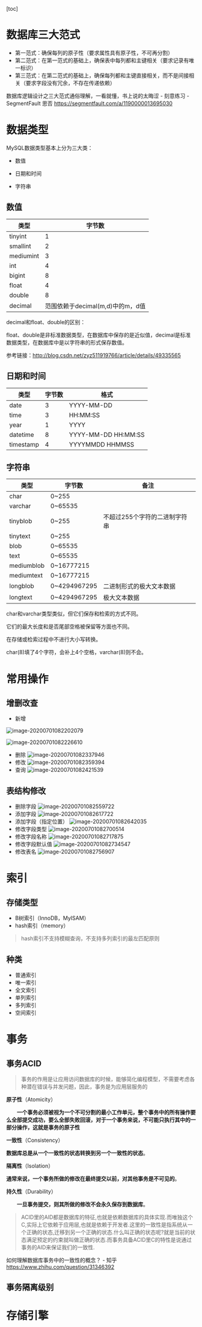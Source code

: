 [toc]



# 数据库三大范式

-   第一范式：确保每列的原子性（要求属性具有原子性，不可再分割）
-   第二范式：在第一范式的基础上，确保表中每列都和主键相关（要求记录有唯一标识）
-   第三范式：在第二范式的基础上，确保每列都和主键直接相关，而不是间接相关（要求字段没有冗余，不存在传递依赖）



数据库逻辑设计之三大范式通俗理解，一看就懂，书上说的太晦涩 - 刻意练习 - SegmentFault 思否
https://segmentfault.com/a/1190000013695030



# 数据类型

MySQL数据类型基本上分为三大类：

-   数值

-   日期和时间

-   字符串



## 数值

| 类型      | 字节数                           |
| --------- | -------------------------------- |
| tinyint   | 1                                |
| smallint  | 2                                |
| mediumint | 3                                |
| int       | 4                                |
| bigint    | 8                                |
| float     | 4                                |
| double    | 8                                |
| decimal   | 范围依赖于decimal(m,d)中的m，d值 |

decimal和float、double的区别：  

float、double是非标准数据类型，在数据库中保存的是近似值，decimal是标准数据类型，在数据库中是以字符串的形式保存数值。

参考链接：http://blog.csdn.net/zyz511919766/article/details/49335565

## 日期和时间

| 类型      | 字节数 | 格式                |
| --------- | ------ | ------------------- |
| date      | 3      | YYYY-MM-DD          |
| time      | 3      | HH:MM:SS            |
| year      | 1      | YYYY                |
| datetime  | 8      | YYYY-MM-DD HH:MM:SS |
| timestamp | 4      | YYYYMMDD HHMMSS     |



## 字符串

| 类型       | 字节数       | 备注                          |
| ---------- | ------------ | ----------------------------- |
| char       | 0~255        |                               |
| varchar    | 0~65535      |                               |
| tinyblob   | 0~255        | 不超过255个字符的二进制字符串 |
| tinytext   | 0~255        |                               |
| blob       | 0~65535      |                               |
| text       | 0~65535      |                               |
| mediumblob | 0~16777215   |                               |
| mediumtext | 0~16777215   |                               |
| longblob   | 0~4294967295 | 二进制形式的极大文本数据      |
| longtext   | 0~4294967295 | 极大文本数据                  |

char和varchar类型类似，但它们保存和检索的方式不同。

它们的最大长度和是否尾部空格被保留等方面也不同。

在存储或检索过程中不进行大小写转换。

char(8)填了4个字符，会补上4个空格，varchar(8)则不会。

# 常用操作



## 增删改查

-   新增

![image-20200701082202079](https://images-1255831004.cos.ap-guangzhou.myqcloud.com/online/image-20200701082202079.png)

![image-20200701082226610](https://images-1255831004.cos.ap-guangzhou.myqcloud.com/online/image-20200701082226610.png)

-   删除
    ![image-20200701082337946](https://images-1255831004.cos.ap-guangzhou.myqcloud.com/online/image-20200701082337946.png)
-   修改
    ![image-20200701082359394](https://images-1255831004.cos.ap-guangzhou.myqcloud.com/online/image-20200701082359394.png)
-   查询
    ![image-20200701082421539](https://images-1255831004.cos.ap-guangzhou.myqcloud.com/online/image-20200701082421539.png)

## 表结构修改

-   删除字段
    ![image-20200701082559722](https://images-1255831004.cos.ap-guangzhou.myqcloud.com/online/image-20200701082559722.png)
-   添加字段
    ![image-20200701082617722](https://images-1255831004.cos.ap-guangzhou.myqcloud.com/online/image-20200701082617722.png)
-   添加字段（指定位置）
    ![image-20200701082642035](https://images-1255831004.cos.ap-guangzhou.myqcloud.com/online/image-20200701082642035.png)
-   修改字段类型
    ![image-20200701082700514](https://images-1255831004.cos.ap-guangzhou.myqcloud.com/online/image-20200701082700514.png)
-   修改字段名称
    ![image-20200701082717875](https://images-1255831004.cos.ap-guangzhou.myqcloud.com/online/image-20200701082717875.png)
-   修改字段默认值
    ![image-20200701082734547](https://images-1255831004.cos.ap-guangzhou.myqcloud.com/online/image-20200701082734547.png)
-   修改表名
    ![image-20200701082756907](https://images-1255831004.cos.ap-guangzhou.myqcloud.com/online/image-20200701082756907.png)



# 索引



## 存储类型

-   B树索引（InnoDB，MyISAM）
-   hash索引（memory）

>   hash索引不支持模糊查询，不支持多列索引的最左匹配原则



## 种类

-   普通索引
-   唯一索引
-   全文索引
-   单列索引
-   多列索引
-   空间索引



# 事务



## 事务ACID

>   事务的作用是让应用访问数据库的时候，能够简化编程模型，不需要考虑各种潜在错误与并发问题，因此，事务是为应用层服务的



**原子性**（Atomicity）

　　**一个事务必须被视为一个不可分割的最小工作单元，整个事务中的所有操作要么全部提交成功，要么全部失败回滚，对于一个事务来说，不可能只执行其中的一部分操作，这就是事务的原子性**

**一致性**（Consistency）

   **数据库总是从一个一致性的状态转换到另一个一致性的状态**。

**隔离性**（Isolation）

   **通常来说，一个事务所做的修改在最终提交以前，对其他事务是不可见的**。

**持久性**（Durability）

　　**一旦事务提交，则其所做的修改不会永久保存到数据库**。

>   ACID里的AID都是数据库的特征,也就是依赖数据库的具体实现.而唯独这个C,实际上它依赖于应用层,也就是依赖于开发者.这里的一致性是指系统从一个正确的状态,迁移到另一个正确的状态.什么叫正确的状态呢?就是当前的状态满足预定的约束就叫做正确的状态.而事务具备ACID里C的特性是说通过事务的AID来保证我们的一致性.



如何理解数据库事务中的一致性的概念？ - 知乎
https://www.zhihu.com/question/31346392



## 事务隔离级别



# 存储引擎

